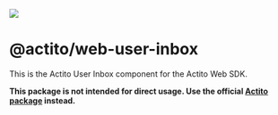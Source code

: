 [<img src="https://raw.githubusercontent.com/actito/actito-sdk-web/main/.assets/logo.png"/>](https://actito.com)

# @actito/web-user-inbox

This is the Actito User Inbox component for the Actito Web SDK.

**This package is not intended for direct usage. Use the official [Actito package](https://www.npmjs.com/package/actito-web) instead.**
